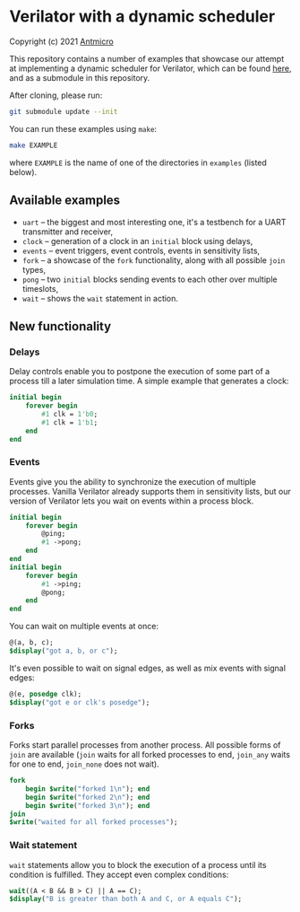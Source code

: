 # Verilator with a dynamic scheduler

Copyright (c) 2021 [Antmicro](https://www.antmicro.com)

This repository contains a number of examples that showcase our attempt at implementing a dynamic scheduler for Verilator, which can be found [here](https://github.com/antmicro/verilator-1/tree/dynamic-scheduler), and as a submodule in this repository.

After cloning, please run:
``` sh
git submodule update --init
```

You can run these examples using `make`:

``` sh
make EXAMPLE
```

where `EXAMPLE` is the name of one of the directories in `examples` (listed below).

## Available examples

* `uart` – the biggest and most interesting one, it's a testbench for a UART transmitter and receiver,
* `clock` – generation of a clock in an `initial` block using delays,
* `events` – event triggers, event controls, events in sensitivity lists,
* `fork` – a showcase of the `fork` functionality, along with all possible `join` types,
* `pong` – two `initial` blocks sending events to each other over multiple timeslots,
* `wait` – shows the `wait` statement in action.

## New functionality

### Delays

Delay controls enable you to postpone the execution of some part of a process till a later simulation time. A simple example that generates a clock:

``` systemverilog
initial begin
    forever begin
        #1 clk = 1'b0;
        #1 clk = 1'b1;
    end
end
```

### Events

Events give you the ability to synchronize the execution of multiple processes. Vanilla Verilator already supports them in sensitivity lists, but our version of Verilator lets you wait on events within a process block.

``` systemverilog
initial begin
    forever begin
        @ping;
        #1 ->pong;
    end
end
initial begin
    forever begin
        #1 ->ping;
        @pong;
    end
end
```

You can wait on multiple events at once:

``` systemverilog
@(a, b, c);
$display("got a, b, or c");
```

It's even possible to wait on signal edges, as well as mix events with signal edges:

``` systemverilog
@(e, posedge clk);
$display("got e or clk's posedge");
```

### Forks

Forks start parallel processes from another process. All possible forms of `join` are available (`join` waits for all forked processes to end, `join_any` waits for one to end, `join_none` does not wait).

``` systemverilog
fork
    begin $write("forked 1\n"); end
    begin $write("forked 2\n"); end
    begin $write("forked 3\n"); end
join
$write("waited for all forked processes");
```

### Wait statement

`wait` statements allow you to block the execution of a process until its condition is fulfilled. They accept even complex conditions:

``` systemverilog
wait((A < B && B > C) || A == C);
$display("B is greater than both A and C, or A equals C");
```
